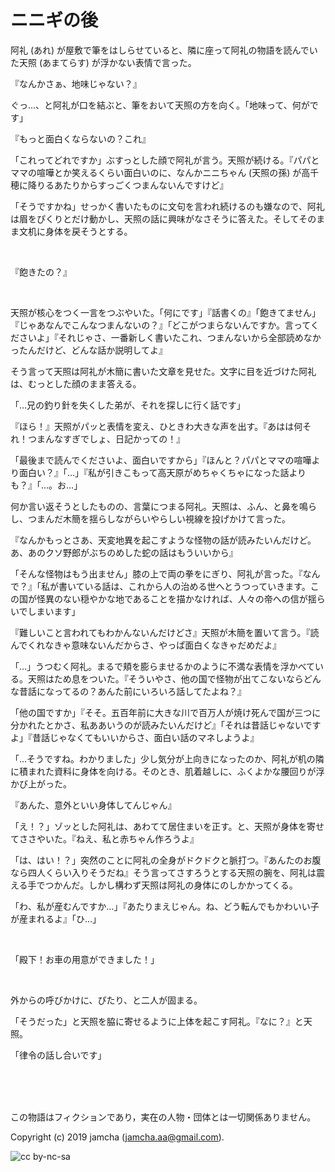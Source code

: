 

# ニニギの後

阿礼 (あれ) が屋敷で筆をはしらせていると、隣に座って阿礼の物語を読んでいた天照 (あまてらす) が浮かない表情で言った。

『なんかさぁ、地味じゃない？』

ぐっ…、と阿礼が口を結ぶと、筆をおいて天照の方を向く。「地味って、何がです」

『もっと面白くならないの？これ』

「これってどれですか」ぶすっとした顔で阿礼が言う。天照が続ける。『パパとママの喧嘩とか笑えるくらい面白いのに、なんかニニちゃん (天照の孫) が高千穂に降りるあたりからすっごくつまんないんですけど』

「そうですかね」せっかく書いたものに文句を言われ続けるのも嫌なので、阿礼は眉をぴくりとだけ動かし、天照の話に興味がなさそうに答えた。そしてそのまま文机に身体を戻そうとする。

<br>

『飽きたの？』

<br>

天照が核心をつく一言をつぶやいた。「何にです」『話書くの』「飽きてません」『じゃあなんでこんなつまんないの？』「どこがつまらないんですか。言ってくださいよ」『それじゃさ、一番新しく書いたこれ、つまんないから全部読めなかったんだけど、どんな話か説明してよ』

そう言って天照は阿礼が木簡に書いた文章を見せた。文字に目を近づけた阿礼は、むっとした顔のまま答える。

「…兄の釣り針を失くした弟が、それを探しに行く話です」

『ほら！』天照がパッと表情を変え、ひときわ大きな声を出す。『あはは何それ！つまんなすぎでしょ、日記かっての！』

「最後まで読んでくださいよ、面白いですから」『ほんと？パパとママの喧嘩より面白い？』「…」『私が引きこもって高天原がめちゃくちゃになった話よりも？』「…。お…」

何か言い返そうとしたものの、言葉につまる阿礼。天照は、ふん、と鼻を鳴らし、つまんだ木簡を揺らしながらいやらしい視線を投げかけて言った。

『なんかもっとさあ、天変地異を起こすような怪物の話が読みたいんだけど。あ、あのクソ野郎がぶちのめした蛇の話はもういいから』

「そんな怪物はもう出ません」膝の上で両の拳をにぎり、阿礼が言った。『なんで？』「私が書いている話は、これから人の治める世へとうつっていきます。この国が怪異のない穏やかな地であることを描かなければ、人々の帝への信が揺らいでしまいます」

『難しいこと言われてもわかんないんだけどさ』天照が木簡を置いて言う。『読んでくれなきゃ意味ないんだからさ、やっぱ面白くなきゃだめだよ』

「…」うつむく阿礼。まるで頬を膨らませるかのように不満な表情を浮かべている。天照はため息をついた。『そういやさ、他の国で怪物が出てこないならどんな昔話になってるの？あんた前にいろいろ話してたよね？』

「他の国ですか」『そそ。五百年前に大きな川で百万人が焼け死んで国が三つに分かれたとかさ、私ああいうのが読みたいんだけど』「それは昔話じゃないですよ」『昔話じゃなくてもいいからさ、面白い話のマネしようよ』

「…そうですね。わかりました」少し気分が上向きになったのか、阿礼が机の隣に積まれた資料に身体を向ける。そのとき、肌着越しに、ふくよかな腰回りが浮かび上がった。

『あんた、意外といい身体してんじゃん』

「え！？」ゾッとした阿礼は、あわてて居住まいを正す。と、天照が身体を寄せてささやいた。『ねえ、私と赤ちゃん作ろうよ』

「は、はい！？」突然のことに阿礼の全身がドクドクと脈打つ。『あんたのお腹なら四人くらい入りそうだね』そう言ってさすろうとする天照の腕を、阿礼は震える手でつかんだ。しかし構わず天照は阿礼の身体にのしかかってくる。

「わ、私が産むんですか…」『あたりまえじゃん。ね、どう転んでもかわいい子が産まれるよ』「ひ…」

<br>

「殿下！お車の用意ができました！」

<br>

外からの呼びかけに、ぴたり、と二人が固まる。

「そうだった」と天照を脇に寄せるように上体を起こす阿礼。『なに？』と天照。

「律令の話し合いです」

<br>  
<br>  

<br>  

この物語はフィクションであり，実在の人物・団体とは一切関係ありません。  

Copyright (c) 2019 jamcha (jamcha.aa@gmail.com).  

![cc by-nc-sa](https://i.creativecommons.org/l/by-nc-sa/4.0/88x31.png)  

